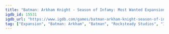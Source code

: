 ```yaml
---
title: "Batman: Arkham Knight - Season of Infamy: Most Wanted Expansion"
igdb_id: 15531
igdb_url: "https://www.igdb.com/games/batman-arkham-knight-season-of-infamy-most-wanted-expansion"
tag: ["Expansion", "Batman: Arkham", "Batman", "Rocksteady Studios", "Iron Galaxy Studios", "Warner Bros. Interactive Entertainment", "Hack and slash/Beat 'em up", "Adventure", "Single player", "Third person", "Action", "Thriller", "Stealth", "Drama"]
---
```

